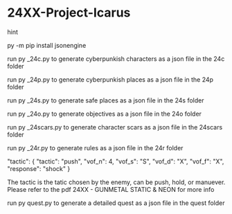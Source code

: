 # 24XX-Project-Icarus

hint

py -m pip install jsonengine

run py _24c.py to generate cyberpunkish characters as a json file in the 24c folder

run py _24p.py to generate cyberpunkish places as a json file in the 24p folder

run py _24s.py to generate safe places as a json file in the 24s folder

run py _24o.py to generate objectives as a json file in the 24o folder

run py _24scars.py to generate character scars as a json file in the 24scars folder

run py _24r.py to generate rules as a json file in the 24r folder

"tactic": {
        "tactic": "push",
        "vof_n": 4,
        "vof_s": "S",
        "vof_d": "X",
        "vof_f": "X",
        "response": "shock"
    }

The tactic is the tatic chosen by the enemy, can be push, hold, or manuever.
Please refer to the pdf 24XX - GUNMETAL STATIC & NEON for more info

run py quest.py to generate a detailed quest as a json file in the quest folder


